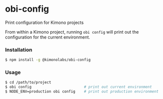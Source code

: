 # obi-config

Print configuration for Kimono projects

From within a Kimono project, running `obi config` will print out the
configuration for the current environment.

### Installation

```bash
$ npm install -g @kimonolabs/obi-config
```

### Usage

```bash
$ cd /path/to/project
$ obi config                        # print out current environment
$ NODE_ENV=production obi config    # print out production environment
```
